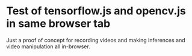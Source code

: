 # Test of tensorflow.js and opencv.js in same browser tab

Just a proof of concept for recording videos and making inferences and video manipulation all in-browser.
